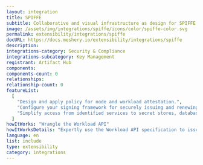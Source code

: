 ```yaml
---
layout: integration
title: SPIFFE
subtitle: Collaborative and visual infrastructure as design for SPIFFE
image: /assets/img/integrations/spiffe/icons/color/spiffe-color.svg
permalink: extensibility/integrations/spiffe
docURL: https://docs.meshery.io/extensibility/integrations/spiffe
description:
integrations-category: Security & Compliance
integrations-subcategory: Key Management
registrant: Artifact Hub
components:
components-count: 0
relationships:
relationship-count: 0
featureList:
  [
    "Design and apply policy for node and workload attestation.",
    "Configure your signing framework for securely issuing and renewing SVIDs.",
    "Simplify access from identified services to secret stores, databases, services meshes and cloud provider services.",
  ]
howItWorks: "Wrangle the Workload API"
howItWorksDetails: "Expertly use the Workload API specification to issue and retrieve SVIDs."
language: en
list: include
type: extensibility
category: integrations
---
```

